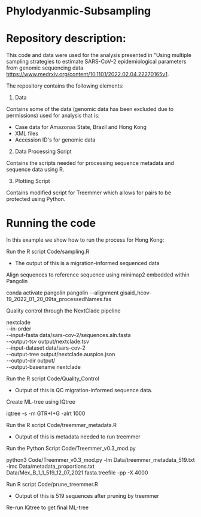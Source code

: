 # Phylodyanmic-Subsampling


# Repository description:
This code and data were used for the analysis presented in “Using multiple sampling strategies to estimate SARS-CoV-2 epidemiological parameters from genomic sequencing data https://www.medrxiv.org/content/10.1101/2022.02.04.22270165v1.

The repository contains the following elements:

1. Data

Contains some of the data (genomic data has been excluded due to permissions) used for analysis that is:

* Case data for Amazonas State, Brazil and Hong Kong
* XML files
* Accession ID's for genomic data

2. Data Processing Script

Contains the scripts needed for processing sequence metadata and sequence data using R. 

3. Plotting Script

Contains modified script for Treemmer which allows for pairs to be protected using Python.

# Running the code

In this example we show how to run the process for Hong Kong:

Run the R script Code/sampling.R 

* The output of this is a migration-informed sequenced data

Align sequences to reference sequence using minimap2 embedded within Pangolin

conda activate pangolin
pangolin --alignment gisaid_hcov-19_2022_01_20_09ta_processedNames.fas

Quality control through the NextClade pipeline

nextclade \
--in-order \
--input-fasta data/sars-cov-2/sequences.aln.fasta \
--output-tsv output/nextclade.tsv \
--input-dataset data/sars-cov-2 \
--output-tree output/nextclade.auspice.json \
--output-dir output/ \
--output-basename nextclade

Run the R script Code/Quality_Control 

* Output of this is QC migration-informed sequence data.

Create ML-tree using IQtree

iqtree -s -m GTR+I+G -alrt 1000

Run the R script Code/treemmer_metadata.R

* Output of this is metadata needed to run treemmer

Run the Python Script Code/Treemmer_v0.3_mod.py

python3 Code/Treemmer_v0.3_mod.py  -lm Data/treemmer_metadata_519.txt -lmc Data/metadata_proportions.txt  Data/Mex_B_1_1_519_12_07_2021.fasta.treefile -pp -X 4000

Run R script Code/prune_treemmer.R

* Output of this is 519 sequences after pruning by treemmer

Re-run IQtree to get final ML-tree
